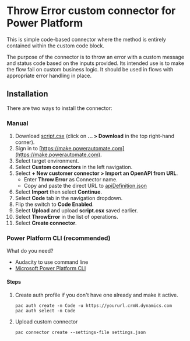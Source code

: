 
# Throw Error custom connector for Power Platform

This is simple code-based connector where the method is entirely contained within the custom code block.

The purpose of the connector is to throw an error with a custom message and status code based on the inputs provided. Its intended use is to make the flow fail on custom business logic. It should be used in flows with appropriate error handling in place.

## Installation

There are two ways to install the connector:

### Manual

1. Download [script.csx](./script.csx) (click on **... > Download** in the top right-hand corner).
2. Sign in to [https://make.powerautomate.com](https://make.powerautomate.com).
3. Select target environment.
4. Select **Custom connectors** in the left navigation.
5. Select **+ New customer connector > Import an OpenAPI from URL**.
   * Enter **Throw Error** as Connector name.
   * Copy and paste the direct URL to [apiDefinition.json](./apiDefinition.json)
6. Select **Import** then select **Continue**.
7. Select **Code** tab in the navigation dropdown.
8. Flip the switch to **Code Enabled**.
9. Select **Upload** and upload **script.csx** saved earlier.
10. Select **ThrowError** in the list of operations.
11. Select **Create connector**.

### Power Platform CLI (recommended)

What do you need?

* Audacity to use command line
* [Microsoft Power Platform CLI](https://learn.microsoft.com/power-platform/developer/cli/introduction)

#### Steps

1. Create auth profile if you don't have one already and make it active.

   ```shell
   pac auth create -n Code -u https://yoururl.crmN.dynamics.com
   pac auth select -n Code
   ```

1. Upload custom connector

   ```shell
   pac connector create --settings-file settings.json
   ```
